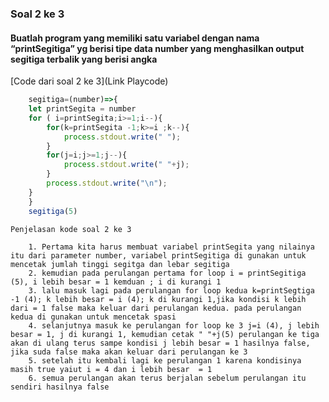 ### Soal 2 ke 3
#### Buatlah program yang memiliki satu variabel dengan nama “printSegitiga” yg berisi tipe data number yang menghasilkan output segitiga terbalik yang berisi angka

[Code dari soal 2 ke 3](Link Playcode)

```javascript
    segitiga=(number)=>{
    let printSegita = number
    for ( i=printSegita;i>=1;i--){
        for(k=printSegita -1;k>=i ;k--){
            process.stdout.write(" ");
        }
        for(j=i;j>=1;j--){
            process.stdout.write(" "+j);
        }
        process.stdout.write("\n");
    }   
    }
    segitiga(5)
```
    Penjelasan kode soal 2 ke 3

        1. Pertama kita harus membuat variabel printSegita yang nilainya itu dari parameter number, variabel printSegitiga di gunakan untuk mencetak jumlah tinggi segitga dan lebar segitiga
        2. kemudian pada perulangan pertama for loop i = printSegitiga (5), i lebih besar = 1 kemduan ; i di kurangi 1
        3. lalu masuk lagi pada perulangan for loop kedua k=printSegtiga -1 (4); k lebih besar = i (4); k di kurangi 1,jika kondisi k lebih dari = 1 false maka keluar dari perulangan kedua. pada perulangan kedua di gunakan untuk mencetak spasi
        4. selanjutnya masuk ke perulangan for loop ke 3 j=i (4), j lebih besar = 1, j di kurangi 1, kemudian cetak " "+j(5) perulangan ke tiga akan di ulang terus sampe kondisi j lebih besar = 1 hasilnya false, jika suda false maka akan keluar dari perulangan ke 3
        5. setelah itu kembali lagi ke perulangan 1 karena kondisinya masih true yaiut i = 4 dan i lebih besar  = 1 
        6. semua perulangan akan terus berjalan sebelum perulangan itu sendiri hasilnya false
